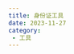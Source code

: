 ```yaml
---
title: 身份证工具
date: 2023-11-27
category:
 - 工具
---
```

<Tidcard/>

<script setup lang="ts">
import Tidcard from "@Tidcard";
</script>